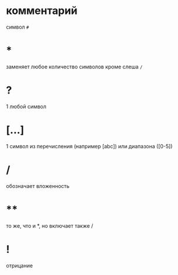 # комментарий

символ `#`

# *

заменяет любое количество символов кроме слеша `/`

# ?

1 любой символ

# [...]

1 символ из перечисления (например [abc]) или диапазона ([0-5])

# /

обозначает вложенность

# ** 

то же, что и *, но включает также /

# !

отрицание

 
